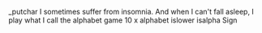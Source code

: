 _putchar
I sometimes suffer from insomnia. And when I can't fall asleep, I play what I call the alphabet game
10 x alphabet
islower
isalpha
Sign
